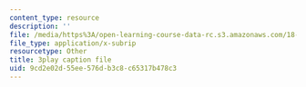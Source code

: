 ```yaml
---
content_type: resource
description: ''
file: /media/https%3A/open-learning-course-data-rc.s3.amazonaws.com/18-02sc-multivariable-calculus-fall-2010/9cd2e02d55ee576db3c8c65317b478c3_mEI7ACWmx_8.vtt
file_type: application/x-subrip
resourcetype: Other
title: 3play caption file
uid: 9cd2e02d-55ee-576d-b3c8-c65317b478c3
---
```

